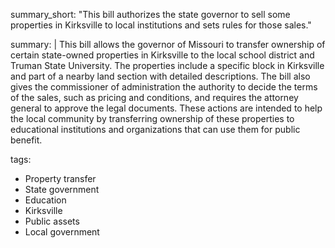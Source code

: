 summary_short: "This bill authorizes the state governor to sell some properties in Kirksville to local institutions and sets rules for those sales."

summary: |
  This bill allows the governor of Missouri to transfer ownership of certain state-owned properties in Kirksville to the local school district and Truman State University. The properties include a specific block in Kirksville and part of a nearby land section with detailed descriptions. The bill also gives the commissioner of administration the authority to decide the terms of the sales, such as pricing and conditions, and requires the attorney general to approve the legal documents. These actions are intended to help the local community by transferring ownership of these properties to educational institutions and organizations that can use them for public benefit.

tags:
  - Property transfer
  - State government
  - Education
  - Kirksville
  - Public assets
  - Local government
